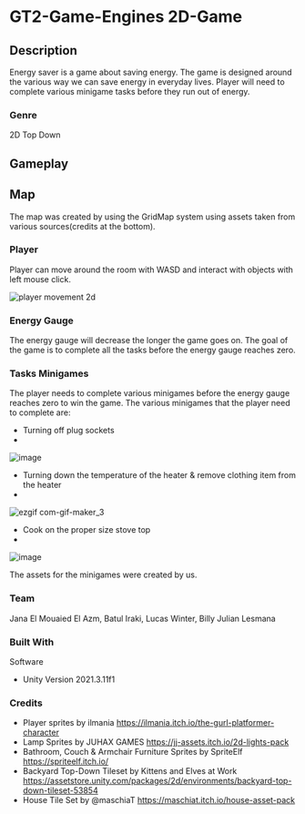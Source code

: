 # GT2-Game-Engines 2D-Game


## Description
Energy saver is a game about saving energy. The game is designed around the various way we can save energy in everyday lives. Player will need to complete various minigame tasks before they run out of energy.

### Genre
2D Top Down

## Gameplay

## Map
The map was created by using the GridMap system using assets taken from various sources(credits at the bottom).

### Player 
Player can move around the room with WASD and interact with objects with left mouse click.

![player movement 2d](https://user-images.githubusercontent.com/63732813/205146899-caf0f507-bd19-4f93-a494-ecbde1316adf.gif)

### Energy Gauge
The energy gauge will decrease the longer the game goes on. The goal of the game is to complete all the tasks before the energy gauge reaches zero.

### Tasks Minigames
The player needs to complete various minigames before the energy gauge reaches zero to win the game. The various minigames that the player need to complete are:

* Turning off plug sockets
* 
![image](https://user-images.githubusercontent.com/63732813/205300344-a54f82ba-c995-4691-89a6-540836fa6249.png)

* Turning down the temperature of the heater & remove clothing item from the heater
* 
![ezgif com-gif-maker_3](https://user-images.githubusercontent.com/63732813/205300262-d9071d30-545b-49f3-a4b9-16e6d876c50f.gif)

* Cook on the proper size stove top
* 
![image](https://user-images.githubusercontent.com/63732813/205300435-c4918e82-9a11-4086-a1a2-316337642cbe.png)

The assets for the minigames were created by us.

### Team
Jana El Mouaied El Azm, Batul Iraki, Lucas Winter, Billy Julian Lesmana

### Built With
Software
* Unity Version 2021.3.11f1

### Credits
* Player sprites by ilmania https://ilmania.itch.io/the-gurl-platformer-character
* Lamp Sprites by JUHAX GAMES https://jj-assets.itch.io/2d-lights-pack 
* Bathroom, Couch & Armchair Furniture Sprites by SpriteElf https://spriteelf.itch.io/
* Backyard Top-Down Tileset by Kittens and Elves at Work https://assetstore.unity.com/packages/2d/environments/backyard-top-down-tileset-53854
* House Tile Set by @maschiaT https://maschiat.itch.io/house-asset-pack

